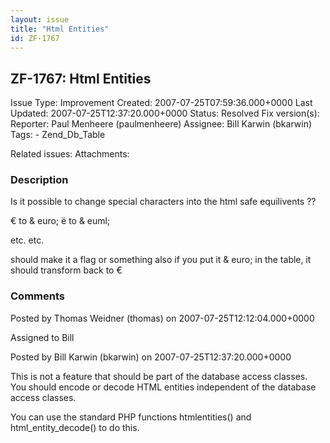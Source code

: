 ```yaml
---
layout: issue
title: "Html Entities"
id: ZF-1767
---
```


ZF-1767: Html Entities
----------------------

 Issue Type: Improvement Created: 2007-07-25T07:59:36.000+0000 Last Updated: 2007-07-25T12:37:20.000+0000 Status: Resolved Fix version(s): 
 Reporter:  Paul Menheere (paulmenheere)  Assignee:  Bill Karwin (bkarwin)  Tags: - Zend\_Db\_Table
 
 Related issues: 
 Attachments: 
### Description

Is it possible to change special characters into the html safe equilivents ??

€ to & euro; ë to & euml;

etc. etc.

should make it a flag or something also if you put it & euro; in the table, it should transform back to €

 

 

### Comments

Posted by Thomas Weidner (thomas) on 2007-07-25T12:12:04.000+0000

Assigned to Bill

 

 

Posted by Bill Karwin (bkarwin) on 2007-07-25T12:37:20.000+0000

This is not a feature that should be part of the database access classes. You should encode or decode HTML entities independent of the database access classes.

You can use the standard PHP functions htmlentities() and html\_entity\_decode() to do this.

 

 